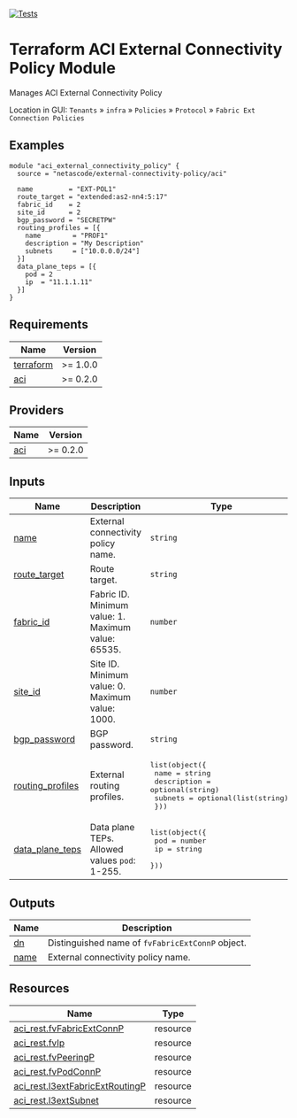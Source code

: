 <!-- BEGIN_TF_DOCS -->
[![Tests](https://github.com/netascode/terraform-aci-external-connectivity-policy/actions/workflows/test.yml/badge.svg)](https://github.com/netascode/terraform-aci-external-connectivity-policy/actions/workflows/test.yml)

# Terraform ACI External Connectivity Policy Module

Manages ACI External Connectivity Policy

Location in GUI:
`Tenants` » `infra` » `Policies` » `Protocol` » `Fabric Ext Connection Policies`

## Examples

```hcl
module "aci_external_connectivity_policy" {
  source = "netascode/external-connectivity-policy/aci"

  name         = "EXT-POL1"
  route_target = "extended:as2-nn4:5:17"
  fabric_id    = 2
  site_id      = 2
  bgp_password = "SECRETPW"
  routing_profiles = [{
    name        = "PROF1"
    description = "My Description"
    subnets     = ["10.0.0.0/24"]
  }]
  data_plane_teps = [{
    pod = 2
    ip  = "11.1.1.11"
  }]
}

```

## Requirements

| Name | Version |
|------|---------|
| <a name="requirement_terraform"></a> [terraform](#requirement\_terraform) | >= 1.0.0 |
| <a name="requirement_aci"></a> [aci](#requirement\_aci) | >= 0.2.0 |

## Providers

| Name | Version |
|------|---------|
| <a name="provider_aci"></a> [aci](#provider\_aci) | >= 0.2.0 |

## Inputs

| Name | Description | Type | Default | Required |
|------|-------------|------|---------|:--------:|
| <a name="input_name"></a> [name](#input\_name) | External connectivity policy name. | `string` | n/a | yes |
| <a name="input_route_target"></a> [route\_target](#input\_route\_target) | Route target. | `string` | `"extended:as2-nn4:5:16"` | no |
| <a name="input_fabric_id"></a> [fabric\_id](#input\_fabric\_id) | Fabric ID. Minimum value: 1. Maximum value: 65535. | `number` | `1` | no |
| <a name="input_site_id"></a> [site\_id](#input\_site\_id) | Site ID. Minimum value: 0. Maximum value: 1000. | `number` | `0` | no |
| <a name="input_bgp_password"></a> [bgp\_password](#input\_bgp\_password) | BGP password. | `string` | `""` | no |
| <a name="input_routing_profiles"></a> [routing\_profiles](#input\_routing\_profiles) | External routing profiles. | <pre>list(object({<br>    name        = string<br>    description = optional(string)<br>    subnets     = optional(list(string))<br>  }))</pre> | `[]` | no |
| <a name="input_data_plane_teps"></a> [data\_plane\_teps](#input\_data\_plane\_teps) | Data plane TEPs. Allowed values `pod`: 1-255. | <pre>list(object({<br>    pod = number<br>    ip  = string<br>  }))</pre> | `[]` | no |

## Outputs

| Name | Description |
|------|-------------|
| <a name="output_dn"></a> [dn](#output\_dn) | Distinguished name of `fvFabricExtConnP` object. |
| <a name="output_name"></a> [name](#output\_name) | External connectivity policy name. |

## Resources

| Name | Type |
|------|------|
| [aci_rest.fvFabricExtConnP](https://registry.terraform.io/providers/netascode/aci/latest/docs/resources/rest) | resource |
| [aci_rest.fvIp](https://registry.terraform.io/providers/netascode/aci/latest/docs/resources/rest) | resource |
| [aci_rest.fvPeeringP](https://registry.terraform.io/providers/netascode/aci/latest/docs/resources/rest) | resource |
| [aci_rest.fvPodConnP](https://registry.terraform.io/providers/netascode/aci/latest/docs/resources/rest) | resource |
| [aci_rest.l3extFabricExtRoutingP](https://registry.terraform.io/providers/netascode/aci/latest/docs/resources/rest) | resource |
| [aci_rest.l3extSubnet](https://registry.terraform.io/providers/netascode/aci/latest/docs/resources/rest) | resource |
<!-- END_TF_DOCS -->